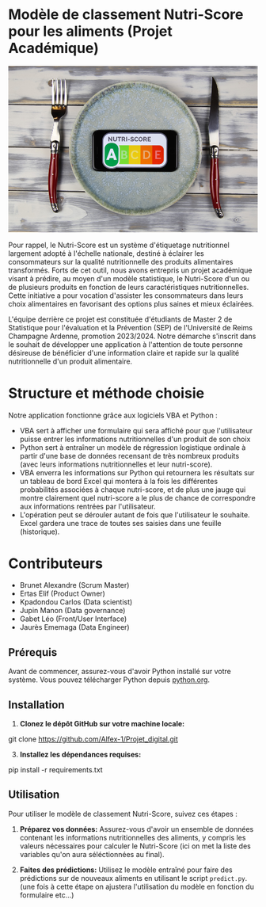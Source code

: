 # Modèle de classement Nutri-Score pour les aliments (Projet Académique)

![Logo](https://github.com/Alfex-1/Projet_digital/blob/main/data/nutri.jpg)

Pour rappel, le Nutri-Score est un système d'étiquetage nutritionnel largement adopté à l'échelle nationale, destiné à éclairer les consommateurs sur la qualité nutritionnelle des produits alimentaires transformés. Forts de cet outil, nous avons entrepris un projet académique visant à prédire, au moyen d'un modèle statistique, le Nutri-Score d'un ou de plusieurs produits en fonction de leurs caractéristiques nutritionnelles. Cette initiative a pour vocation d'assister les consommateurs dans leurs choix alimentaires en favorisant des options plus saines et mieux éclairées.

L'équipe derrière ce projet est constituée d'étudiants de Master 2 de Statistique pour l'évaluation et la Prévention (SEP) de l'Université de Reims Champagne Ardenne, promotion 2023/2024. Notre démarche s'inscrit dans le souhait de développer une application à l'attention de toute personne désireuse de bénéficier d'une information claire et rapide sur la qualité nutritionnelle d'un produit alimentaire.

# Structure et méthode choisie

Notre application fonctionne grâce aux logiciels VBA et Python :
- VBA sert à afficher une formulaire qui sera affiché pour que l'utilisateur puisse entrer les informations nutritionnelles d'un produit de son choix
- Python sert à entraîner un modèle de régression logistique ordinale à partir d'une base de données recensant de très nombreux produits (avec leurs informations nutritionnelles et leur nutri-score).
- VBA enverra les informations sur Python qui retournera les résultats sur un tableau de bord Excel qui montera à la fois les différentes probabilités associées à chaque nutri-score, et de plus une jauge qui montre clairement quel nutri-score a le plus de chance de correspondre aux informations rentrées par l'utilisateur.
- L'opération peut se dérouler autant de fois que l'utilisateur le souhaite. Excel gardera une trace de toutes ses saisies dans une feuille (historique).

# Contributeurs

- Brunet Alexandre (Scrum Master)
- Ertas Elif (Product Owner)
- Kpadondou Carlos (Data scientist)
- Jupin Manon (Data governance)
- Gabet Léo (Front/User Interface)
- Jaurès Ememaga (Data Engineer)




## Prérequis

Avant de commencer, assurez-vous d'avoir Python installé sur votre système. Vous pouvez télécharger Python depuis [python.org](https://www.python.org/).


## Installation

1. **Clonez le dépôt GitHub sur votre machine locale:**

git clone https://github.com/Alfex-1/Projet_digital.git


3. **Installez les dépendances requises:**

pip install -r requirements.txt


## Utilisation

Pour utiliser le modèle de classement Nutri-Score, suivez ces étapes :

1. **Préparez vos données:** Assurez-vous d'avoir un ensemble de données contenant les informations nutritionnelles des aliments, y compris les valeurs nécessaires pour calculer le Nutri-Score (ici on met la liste des variables qu'on aura séléctionnées au final).

4. **Faites des prédictions:** Utilisez le modèle entraîné pour faire des prédictions sur de nouveaux aliments en utilisant le script `predict.py`.
(une fois à cette étape on ajustera l'utilisation du modèle en fonction du formulaire etc...)
